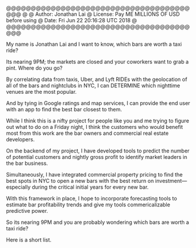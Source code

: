 @@@@@@@@@@@@@@@@@@@@@@@@@@@@@@@@@@@@@@@@
@
@ Author: Jonathan Lai
@ License: Pay ME MILLIONS OF USD before using
@ Date: Fri Jun 22 20:16:28 UTC 2018
@
@@@@@@@@@@@@@@@@@@@@@@@@@@@@@@@@@@@@@@@@

My name is Jonathan Lai and I want to know, which bars are worth a taxi ride?

Its nearing 9PM; the markets are closed and your coworkers want to grab a pint.  Where do you go?

By correlating data from taxis, Uber, and Lyft RIDEs with the geolocation of all
 of the bars and nightclubs in NYC, I can DETERMINE which nighttime venues are the most popular.

And by tying in Google ratings and map services, I can provide the end user with an app to find the best bar closest to them.

While I think this is a nifty project for people like you and me trying to figure out what to do on a Friday night, I think the customers who would benefit most from this work are the bar owners and commercial real estate developers.

On the backend of my project, I have developed tools to predict the number of potential customers and nightly gross profit to identify market leaders in the bar business.

Simultaneously, I have integrated commercial property pricing to find the best spots in NYC to open a new bars with the best return on investment—especially during the critical initial years for every new bar.

With this framework in place, I hope to incorporate forecasting tools to estimate bar profitability trends and give my tools commericalizable predictive power.

So its nearing 9PM and you are probably wondering which bars are worth a taxi ride?

Here is a short list.
 
 